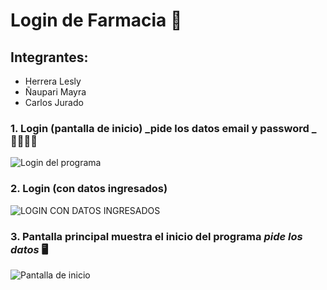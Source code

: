 
# Login de Farmacia 🏥

## Integrantes: 

* Herrera Lesly
* Ñaupari Mayra
* Carlos Jurado 


### 1. Login (pantalla de inicio) **_pide los datos email y password _** 👩‍💻🧑‍💻

![Login del programa ](https://user-images.githubusercontent.com/108675669/182658158-0816492e-fb26-47aa-8bae-bae6e4c55998.png)

### 2. Login (con datos ingresados)

![LOGIN CON DATOS INGRESADOS](../c24b8b9d-6035-45fb-b56d-8efffd0c8ca4.jpg)

### 3. Pantalla principal muestra el inicio del programa **_pide los datos_** 🖥

![ Pantalla de inicio ](https://user-images.githubusercontent.com/108675669/182657746-4eadbc02-acf7-43d0-b02c-4f19dce423b4.png)